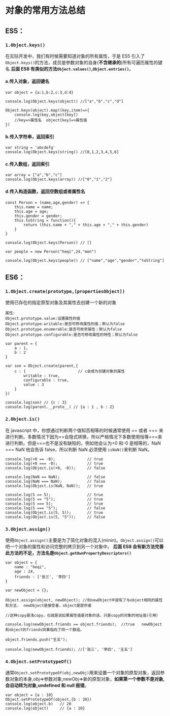 # 对象的常用方法总结

## ES5：

### `1.Object.keys()`

在实际开发中，我们有时候需要知道对象的所有属性，于是 ES5 引入了`Object.keys()`的方法，成员是参数对象的自身(**不含继承的**)所有可遍历属性的键名 **后面 ES8 有类似的方法`Object.values()`,`Object.entries()`**。

#### a.传入对象，返回键名

```
var object = {a:1,b:2,c:3,d:4}

console.log(Object.keys(object)) //["a","b","c","d"]

Object.keys(object).map((key,item)=>{
    console.log(key,object[key])
    //key=>属性名  object[key]=>属性值
})
```

#### b.传入字符串，返回索引

```
var string = 'abcdefg'
console.log(Object.keys(string)) //[0,1,2,3,4,5,6]
```

#### c.传入数组，返回索引

```
var array = ["a","b","c"]
console.log(Object.keys(array)) //["0","1","2"]
```

#### d.传入构造函数，返回空数组或者属性名

```
const Person = (name,age,gender) => {
    this.name = name;
    this.age = age;
    this.gender = gender;
    this.toString = function(){
        return (this.name + "," + this.age + "," + this.gender)
    }
}

console.log(Object.keys(Person)) // []

var people = new Person("heqi",24,"men")

console.log(Object.keys(people)) // ["name","age","gender","toString"]
```

## ES6：

### `1.Object.create(prototype,[propertiesObject])`

使用已存在的指定原型对象及其属性去创建一个新的对象

```
属性:
Object.prototype.value:设置属性的值
Object.prototype.writable:是否可修改属性的值；默认为false
Object.prototype.enumerable:是否可枚举属性；默认为false
Object.prototype.configurable:是否可修改属性的特性；默认为false

var parent = {
    a : 1,
    b : 2
}

var son = Object.create(parent,{
    c : {                       // c会成为创建对象的属性
        writable : true,
        configurable : true,
        value : 3
    }
})

console.log(son) // {c : 3}
console.log(parent.__proto__) // {a : 1 , b : 2}
```

### `2.Object.is()`

在 javascript 中，你想通过判断两个值知否相等的时候通常使用 == 或者 === 来进行判断。多数情况下因为==会隐式转换，所以严格情况下多数使用恒等===来进行判断。但是===也不是没有缺陷的，例如他会认为+0 和-0 是相等的，NaN === NaN 他会告诉 false，所以判断 NaN 必须使用 `isNaN()`来判断 NaN。

```
console.log(+0 == -0);              // true
console.log(+0 === -0);             // true
console.log(Object.is(+0, -0));     // false

console.log(NaN == NaN);            // false
console.log(NaN === NaN);           // false
console.log(Object.is(NaN, NaN));   // true

console.log(5 == 5);                // true
console.log(5 == "5");              // true
console.log(5 === 5);               // true
console.log(5 === "5");             // false
console.log(Object.is(5, 5));       // true
console.log(Object.is(5, "5"));     // false
```

### `3.Object.assign()`

使用`Object.assign()`主要是为了简化对象的混入(minin)。`Object.assign()`可以吧一个对象的属性和访问完整的拷贝到另一个对象中。 **后面 ES8 会有新方法完善此方法的不足，方法名是`Object.getOwnPropertyDescriptors()`**

```
var object = {
    name : "heqi",
    age : 24,
    friends : ['张三', '李四']
}

var newObject = {};

Object.assign(object, newObject); //则newObject中就有了与object相同的属性和方法.  newObject是接受者，object是提供者

//这种copy是浅copy，也就是说如果属性值是对象的话，只是copy的对象的地址值(引用）

console.log(newObject.friends == object.friends);  //true   newObject和object的friends同事指向了同一个数组。

object.friends.push("王五");

console.log(newObject.friends); //['张三', '李四', '王五']

```

### `4.Object.setPrototypeOf()`

通常`Object.setPrototypeOf(obj,newObj)`用来设置一个对象的原型对象，返回参数对象的本身,obj=>参数对象,newObj=>新的原型对象，**如果第一个参数不是对象,会自动转为对象,undefined 和 null 报错**。

```
var object = {a : 10}
Object.setPrototypeOf(object,{b : 20})
console.log(object.b)   // 20
console.log(object)     // {a : 10}
```
